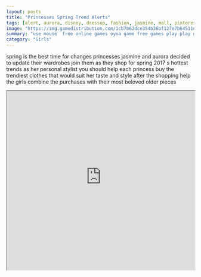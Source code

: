```yaml
---
layout: posts
title: "Princesses Spring Trend Alerts"
tags: [alert, aurora, disney, dressup, fashion, jasmine, mall, pinterest, princess, shopping, spring, trend, free, online, games, oyna, game, free, games, play, play, games]
image: "https://img.gamedistribution.com/1cb7b62dce354b36bf127e7b64511da1.jpg"
summary: "use mouse  free online games oyna game free games play play games"
category: "Girls"
---
```


spring is the best time for changes princesses jasmine and aurora decided to update their wardrobes join them as they shop for spring 2017 s hottest trends as her personal stylist you should help each princess buy the trendiest clothes that would suit her taste and style after the shopping help the girls combine the purchases with their most beloved older pieces

<iframe width="100%" height="480px;" src="https://html5.gamedistribution.com/1cb7b62dce354b36bf127e7b64511da1/"></iframe>